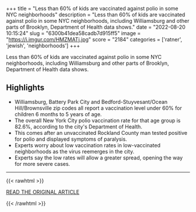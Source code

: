 +++
title = "Less than 60% of kids are vaccinated against polio in some NYC neighborhoods"
description = "Less than 60% of kids are vaccinated against polio in some NYC neighborhoods, including Williamsburg and other parts of Brooklyn, Department of Health data shows."
date = "2022-08-20 10:15:24"
slug = "6300b41dea58cadb7d915ff5"
image = "https://i.imgur.com/HMZMATj.jpg"
score = "2184"
categories = ['ratner', 'jewish', 'neighborhoods']
+++

Less than 60% of kids are vaccinated against polio in some NYC neighborhoods, including Williamsburg and other parts of Brooklyn, Department of Health data shows.

## Highlights

- Williamsburg, Battery Park City and Bedford-Stuyvesant/Ocean Hill/Brownsville zip codes all report a vaccination level under 60% for children 6 months to 5 years of age.
- The overall New York City polio vaccination rate for that age group is 82.6%, according to the city's Department of Health.
- This comes after an unvaccinated Rockland County man tested positive for polio and displayed symptoms of paralysis.
- Experts worry about low vaccination rates in low-vaccinated neighborhoods as the virus reemerges in the city.
- Experts say the low rates will allow a greater spread, opening the way for more severe cases.

---

{{< rawhtml >}}
  <p class="article-category">
    <a target="_blank" href="https://abcnews.go.com/Health/60-kids-vaccinated-polio-nyc-neighborhoods/story?id=88550152&amp;cid=social_twitter_abcn">READ THE ORIGINAL ARTICLE</a>
  </p>
{{< /rawhtml >}}
